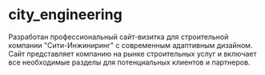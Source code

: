 # city_engineering
Разработан профессиональный сайт-визитка для строительной компании "Сити-Инжиниринг" с современным адаптивным дизайном. Сайт представляет компанию на рынке строительных услуг и включает все необходимые разделы для потенциальных клиентов и партнеров.
